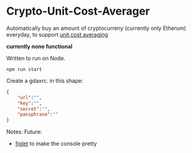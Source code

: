 # Crypto-Unit-Cost-Averager

Automatically buy an amount of cryptocurreny (currently only Etherum) everyday, to support [unit cost averaging](https://en.wikipedia.org/wiki/Dollar_cost_averaging)

**currently none functional**

Written to run on Node.

`npm run start`

Create a gdaxrc. in this shape:
~~~json
{
    "url":"",
    "key":"",
    "secret":"",
    "passphrase":""
}
~~~


Notes:
Future:
- [figlet](https://www.npmjs.com/package/figlet) to make the console pretty